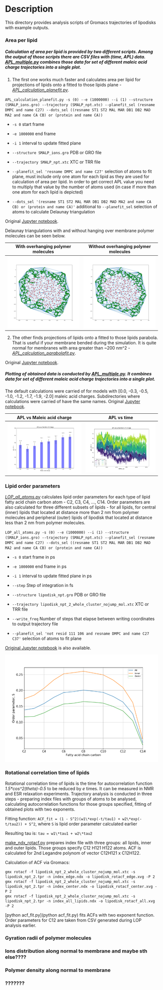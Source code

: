 # Description

This directory provides analysis scripts of Gromacs trajectories of lipodisks with example outputs.

### Area per lipid
##### Calculation of area per lipid is provided by two different scripts. Among the output of those scripts there are CSV files with (time, APL) data. [APL_multiple.py](APL_multiple.py) combines those data for set of different maleic acid charge trajectories into a single plot.
1. The first one works much faster and calculates area per lipid for projections of lipids onto a fitted to those lipids plane - [*APL_calculation_planefit.py*](APL_calculation_planefit.py).

`APL_calculation_planefit.py -s (0) --e (1000000) --i (1) --structure (SMALP_ions.gro) --trajectory (SMALP_npt.xtc) --planefit_sel (resname DMPC and name C27) --dots_sel ((resname ST1 ST2 MAL MAR DB1 DB2 MAD MA2 and name CA CB) or (protein and name CA))`

- `-s 0` start frame

- `-e 1000000` end frame

- `-i 1` interval to update fitted plane

- `--structure SMALP_ions.gro` PDB or GRO file

- `--trajectory SMALP_npt.xtc` XTC or TRR file

- `--planefit_sel 'resname DMPC and name C27'` selection of atoms to fit plane, must include only one atom for each lipid as they are used for calculation of area per lipid. In order to get correct APL value you need to multiply that value by the number of atoms used (in case if more than one atom for each lipid is depicted)

- `--dots_sel '(resname ST1 ST2 MAL MAR DB1 DB2 MAD MA2 and name CA CB) or (protein and name CA)'` additional to `--planefit_sel` selection of atoms to calculate Delaunay triangulation

Original [Jupyter notebook](APL_calculation_planefit.ipynb).

Delaunay triangulations with and without hanging over membrane polymer molecules can be seen below. 

|With overhanging polymer molecules|Without overhanging polymer molecules|
|----|----|
|![SMA](../images/Delaunay_overhanging.png)|![DIBMA](../images/Delaunay_nooverhanging.png)|

2. The other finds projections of lipids onto a fitted to those lipids parabola. That is useful if your membrane bended during the simulation. It is quite normal for membranes with area greater than ~200 nm^2 - [*APL_calculation_parabolafit.py*](APL_calculation_parabolafit.py).

Original [Jupyter notebook](...).

##### Plotting of obtained data is conducted by [APL_multiple.py](APL_multiple.py). It combines data for set of different maleic acid charge trajectories into a single plot.
The default calculations were carried of for models with \[0.0, -0.3, -0.5, -1.0, -1.2, -1.7, -1.9, -2.0\] maleic acid charges. Subdirectories where calculations were carried of have the same names. Original [Jupyter notebook](APL_multiple.ipynb).

|APL vs Maleic acid charge|APL vs time|
|----|----|
|![SMA](../images/APL_vs_charge.png)|![DIBMA](../images/APL_vs_time.png)|

### Lipid order parameters

[*LOP_all_atoms.py*](LOP_all_atoms.py) calculates lipid order parameters for each type of lipid fatty acid chain carbon atom - C2, C3, C4, ..., C14. Order parameters are also calculated for three different subsets of lipids - for all lipids, for central (inner) lipids that located at distance more than 2 nm from polymer molecules and peripheral (outer) lipids of lipodisk that located at distance less than 2 nm from polymer molecules.


`LOP_all_atoms.py -s (0) --e (1000000) --i (1) --structure (SMALP_ions.gro) --trajectory (SMALP_npt.xtc) --planefit_sel (resname DMPC and name C27) --dots_sel ((resname ST1 ST2 MAL MAR DB1 DB2 MAD MA2 and name CA CB) or (protein and name CA))`

- `-s 0` start frame in ps

- `-e 1000000` end frame in ps

- `-i 1` interval to update fitted plane in ps

- `--step` Step of integration in fs

- `--structure lipodisk_npt.gro` PDB or GRO file

- `--trajectory lipodisk_npt_2_whole_cluster_nojump_mol.xtc` XTC or TRR file

- `--write_freq` Number of steps that elapse between writing coordinates to output trajectory file

- `--planefit_sel 'not resid 111 106 and resname DMPC and name C27 C37'` selection of atoms to fit plane

[Original Jupyter notebook](LOP_all_atoms.ipynb) is also available.

![LOP.png](../images/LOP_SMALP_noprot.png)

### Rotational correlation time of lipids

Rotational correlation time of lipids is the time for autocorrelation function *1.5\*cos^2(theta)-0.5* to be reduced by *e* times. It can be measured in NMR and ESR relaxation experiments. Trajectory analysis is conducted in three steps - preparing index files with groups of atoms to be analysed, calculating autocorrelation functions for those groups specified, fitting of obtained plots with two exponents.

Fitting function:
`ACF_fit = (1 - S^2)(w1\*exp(-t/tau1) + w2\*exp(-t/tau2)) + S^2`, where `S` is lipid order parameter calculated earlier

Resulting tau is:
`tau = w1\*tau1 + w2\*tau2`

[make_ndx_rotacf.py](make_ndx_rotacf.py) prepares index file with three groups: all lipids, inner and outer lipids. Those groups specify C12 H121 H122 atoms. ACF is calculated for 2nd Legandre polynom of vector C12H121 x C12H122.

Calculation of ACF via Gromacs:
```
gmx rotacf -f lipodisk_npt_2_whole_cluster_nojump_mol.xtc -s lipodisk_npt_2.tpr -n index_edge.ndx -o lipodisk_rotacf_edge.xvg -P 2
gmx rotacf -f lipodisk_npt_2_whole_cluster_nojump_mol.xtc -s lipodisk_npt_2.tpr -n index_center.ndx -o lipodisk_rotacf_center.xvg -P 2
gmx rotacf -f lipodisk_npt_2_whole_cluster_nojump_mol.xtc -s lipodisk_npt_2.tpr -n index_all_lipids.ndx -o lipodisk_rotacf_all.xvg -P 2
```
[python acf_fit.py](python acf_fit.py) fits ACFs with two exponent function. Order parameters for C12 are taken from CSV generated during LOP analysis earlier.

### Gyration radii of polymer molecules

### Ions distribution along normal to membrane and maybe sth else????

### Polymer density along normal to membrane

### ???????
